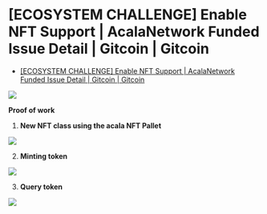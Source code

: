 # [ECOSYSTEM CHALLENGE] Enable NFT Support | AcalaNetwork Funded Issue Detail | Gitcoin | Gitcoin

* [[ECOSYSTEM CHALLENGE] Enable NFT Support | AcalaNetwork Funded Issue Detail | Gitcoin | Gitcoin](https://gitcoin.co/issue/AcalaNetwork/polakdot-hello-world-acala/1/100023951)

![](https://i.imgur.com/UuUGuAW.png)

**Proof of work**

1. **New NFT class using the acala NFT Pallet**

![](https://i.imgur.com/ahi0gje.png)

2. **Minting token**

![](https://i.imgur.com/cgOCCkt.png)

3. **Query token**

![](https://i.imgur.com/HcWZwH0.png)
